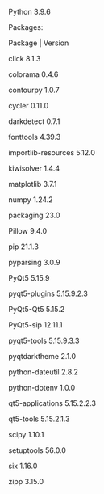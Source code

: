 Python 3.9.6

Packages:

Package | Version

click 8.1.3

colorama 0.4.6

contourpy 1.0.7

cycler 0.11.0

darkdetect 0.7.1

fonttools 4.39.3

importlib-resources 5.12.0

kiwisolver 1.4.4

matplotlib 3.7.1

numpy 1.24.2

packaging 23.0

Pillow 9.4.0

pip 21.1.3

pyparsing 3.0.9

PyQt5 5.15.9

pyqt5-plugins 5.15.9.2.3

PyQt5-Qt5 5.15.2

PyQt5-sip 12.11.1

pyqt5-tools 5.15.9.3.3

pyqtdarktheme 2.1.0

python-dateutil 2.8.2

python-dotenv 1.0.0

qt5-applications 5.15.2.2.3

qt5-tools 5.15.2.1.3

scipy 1.10.1

setuptools 56.0.0

six 1.16.0

zipp 3.15.0
